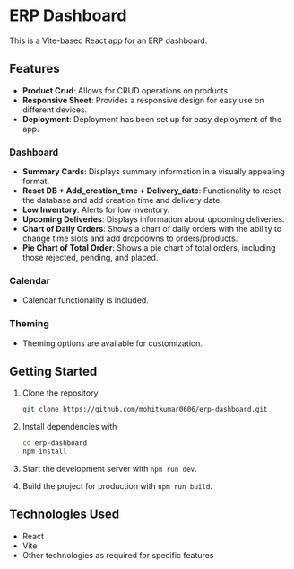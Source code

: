 # ERP Dashboard

This is a Vite-based React app for an ERP dashboard.

## Features

- **Product Crud**: Allows for CRUD operations on products.
- **Responsive Sheet**: Provides a responsive design for easy use on different devices.
- **Deployment**: Deployment has been set up for easy deployment of the app.

### Dashboard

- **Summary Cards**: Displays summary information in a visually appealing format.
- **Reset DB + Add_creation_time + Delivery_date**: Functionality to reset the database and add creation time and delivery date.
- **Low Inventory**: Alerts for low inventory.
- **Upcoming Deliveries**: Displays information about upcoming deliveries.
- **Chart of Daily Orders**: Shows a chart of daily orders with the ability to change time slots and add dropdowns to orders/products.
- **Pie Chart of Total Order**: Shows a pie chart of total orders, including those rejected, pending, and placed.

### Calendar

- Calendar functionality is included.

### Theming

- Theming options are available for customization.

## Getting Started

1. Clone the repository.

    ```bash
    git clone https://github.com/mohitkumar0606/erp-dashboard.git
    ```

2. Install dependencies with
    ```bash
    cd erp-dashboard
    npm install
    ```
3. Start the development server with `npm run dev`.
4. Build the project for production with `npm run build`.

## Technologies Used

- React
- Vite
- Other technologies as required for specific features
